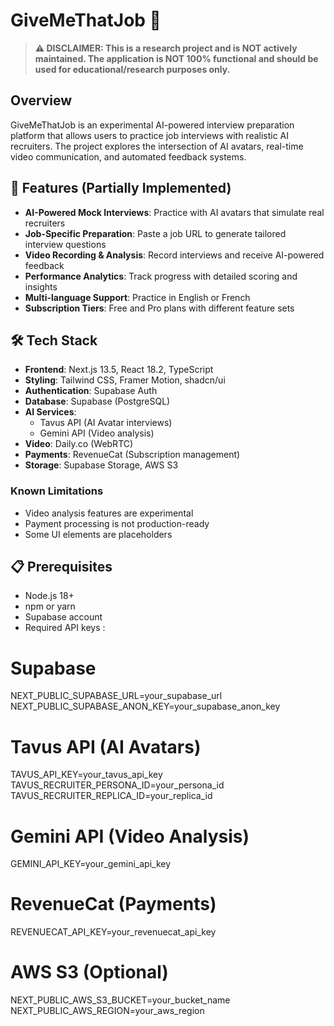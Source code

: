 # GiveMeThatJob 🎯

> **⚠️ DISCLAIMER: This is a research project and is NOT actively maintained. The application is NOT 100% functional and should be used for educational/research purposes only.**

## Overview

GiveMeThatJob is an experimental AI-powered interview preparation platform that allows users to practice job interviews with realistic AI recruiters. The project explores the intersection of AI avatars, real-time video communication, and automated feedback systems.

## 🚀 Features (Partially Implemented)

- **AI-Powered Mock Interviews**: Practice with AI avatars that simulate real recruiters
- **Job-Specific Preparation**: Paste a job URL to generate tailored interview questions
- **Video Recording & Analysis**: Record interviews and receive AI-powered feedback
- **Performance Analytics**: Track progress with detailed scoring and insights
- **Multi-language Support**: Practice in English or French
- **Subscription Tiers**: Free and Pro plans with different feature sets

## 🛠 Tech Stack

- **Frontend**: Next.js 13.5, React 18.2, TypeScript
- **Styling**: Tailwind CSS, Framer Motion, shadcn/ui
- **Authentication**: Supabase Auth
- **Database**: Supabase (PostgreSQL)
- **AI Services**: 
  - Tavus API (AI Avatar interviews)
  - Gemini API (Video analysis)
- **Video**: Daily.co (WebRTC)
- **Payments**: RevenueCat (Subscription management)
- **Storage**: Supabase Storage, AWS S3

### Known Limitations

- Video analysis features are experimental
- Payment processing is not production-ready
- Some UI elements are placeholders

## 📋 Prerequisites

- Node.js 18+ 
- npm or yarn
- Supabase account
- Required API keys :

# Supabase
NEXT_PUBLIC_SUPABASE_URL=your_supabase_url
NEXT_PUBLIC_SUPABASE_ANON_KEY=your_supabase_anon_key

# Tavus API (AI Avatars)
TAVUS_API_KEY=your_tavus_api_key
TAVUS_RECRUITER_PERSONA_ID=your_persona_id
TAVUS_RECRUITER_REPLICA_ID=your_replica_id

# Gemini API (Video Analysis)
GEMINI_API_KEY=your_gemini_api_key

# RevenueCat (Payments)
REVENUECAT_API_KEY=your_revenuecat_api_key

# AWS S3 (Optional)
NEXT_PUBLIC_AWS_S3_BUCKET=your_bucket_name
NEXT_PUBLIC_AWS_REGION=your_aws_region
